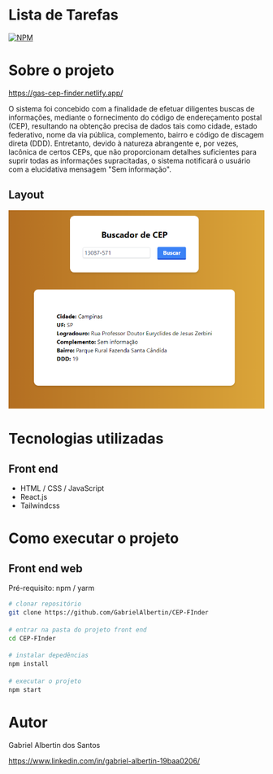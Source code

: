 # Lista de Tarefas

[![NPM](https://img.shields.io/npm/l/react)](https://github.com/GabrielAlbertin/CEP-Finder/blob/main/LICENCE)

# Sobre o projeto

https://gas-cep-finder.netlify.app/

O sistema foi concebido com a finalidade de efetuar diligentes buscas de informações, mediante o fornecimento do código de endereçamento postal (CEP), resultando na obtenção precisa de dados tais como cidade, estado federativo, nome da via pública, complemento, bairro e código de discagem direta (DDD). Entretanto, devido à natureza abrangente e, por vezes, lacônica de certos CEPs, que não proporcionam detalhes suficientes para suprir todas as informações supracitadas, o sistema notificará o usuário com a elucidativa mensagem "Sem informação".

## Layout
![Layout](https://github.com/GabrielAlbertin/CEP-Finder/blob/main/src/assets/cep.png)

# Tecnologias utilizadas
## Front end
- HTML / CSS / JavaScript
- React.js
- Tailwindcss

# Como executar o projeto
## Front end web
Pré-requisito: npm / yarm

```bash
# clonar repositório
git clone https://github.com/GabrielAlbertin/CEP-FInder

# entrar na pasta do projeto front end
cd CEP-FInder

# instalar depedências
npm install

# executar o projeto
npm start
```

# Autor

Gabriel Albertin dos Santos

https://www.linkedin.com/in/gabriel-albertin-19baa0206/
